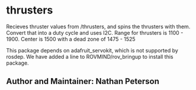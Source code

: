 # thrusters
Recieves thruster values from /thrusters, and spins the thrusters with them. Convert that into a duty cycle and uses I2C. Range for thrusters is 1100 - 1900. Center is 1500 with a dead zone of 1475 - 1525

This package depends on adafruit_servokit, which is not supported by rosdep. We have added a line to ROVMIND/rov_bringup to install this package.

## Author and Maintainer: Nathan Peterson
